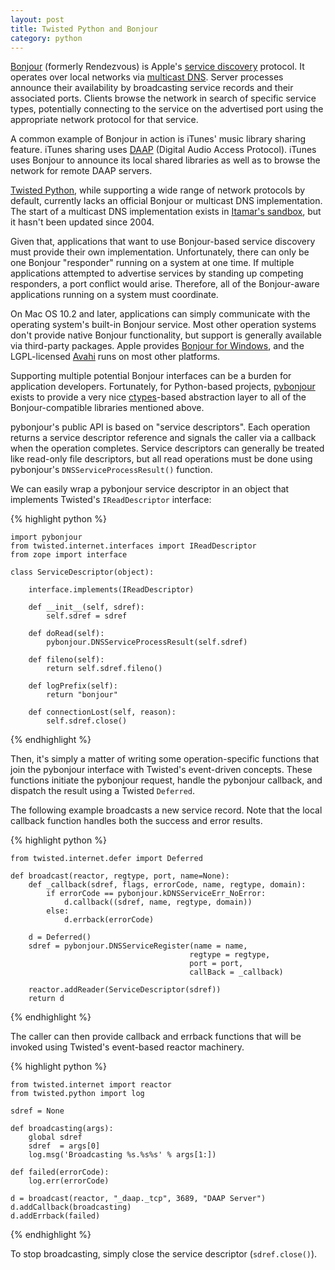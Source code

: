 ```yaml
---
layout: post
title: Twisted Python and Bonjour
category: python
---
```


[Bonjour][bonjour] (formerly Rendezvous) is Apple's [service
discovery][dns-sd] protocol.  It operates over local networks via [multicast
DNS][mdns].  Server processes announce their availability by broadcasting
service records and their associated ports.  Clients browse the network in
search of specific service types, potentially connecting to the service on the
advertised port using the appropriate network protocol for that service.

A common example of Bonjour in action is iTunes' music library sharing
feature.  iTunes sharing uses [DAAP][daap] (Digital Audio Access Protocol).
iTunes uses Bonjour to announce its local shared libraries as well as to
browse the network for remote DAAP servers.

[Twisted Python][twisted], while supporting a wide range of network protocols
by default, currently lacks an official Bonjour or multicast DNS
implementation.  The start of a multicast DNS implementation exists in
[Itamar's sandbox](http://twistedmatrix.com/trac/browser/sandbox/itamar/mdns),
but it hasn't been updated since 2004.

Given that, applications that want to use Bonjour-based service discovery must
provide their own implementation.  Unfortunately, there can only be one
Bonjour "responder" running on a system at one time.  If multiple applications
attempted to advertise services by standing up competing responders, a port
conflict would arise.  Therefore, all of the Bonjour-aware applications
running on a system must coordinate.

On Mac OS 10.2 and later, applications can simply communicate with the
operating system's built-in Bonjour service.  Most other operation systems
don't provide native Bonjour functionality, but support is generally available
via third-party packages.  Apple provides [Bonjour for Windows][bonjour-win],
and the LGPL-licensed [Avahi][avahi] runs on most other platforms.

Supporting multiple potential Bonjour interfaces can be a burden for
application developers.  Fortunately, for Python-based projects,
[pybonjour][pybonjour] exists to provide a very nice [ctypes][ctypes]-based
abstraction layer to all of the Bonjour-compatible libraries mentioned above.

pybonjour's public API is based on "service descriptors".  Each operation
returns a service descriptor reference and signals the caller via a callback
when the operation completes.  Service descriptors can generally be treated
like read-only file descriptors, but all read operations must be done using
pybonjour's `DNSServiceProcessResult()` function.

We can easily wrap a pybonjour service descriptor in an object that implements
Twisted's `IReadDescriptor` interface:

{% highlight python %}

    import pybonjour
    from twisted.internet.interfaces import IReadDescriptor
    from zope import interface

    class ServiceDescriptor(object):

        interface.implements(IReadDescriptor)

        def __init__(self, sdref):
            self.sdref = sdref

        def doRead(self):
            pybonjour.DNSServiceProcessResult(self.sdref)

        def fileno(self):
            return self.sdref.fileno()

        def logPrefix(self):
            return "bonjour"

        def connectionLost(self, reason):
            self.sdref.close()

{% endhighlight %}

Then, it's simply a matter of writing some operation-specific functions that
join the pybonjour interface with Twisted's event-driven concepts.  These
functions initiate the pybonjour request, handle the pybonjour callback, and
dispatch the result using a Twisted `Deferred`.

The following example broadcasts a new service record.  Note that the local
callback function handles both the success and error results.

{% highlight python %}

    from twisted.internet.defer import Deferred

    def broadcast(reactor, regtype, port, name=None):
        def _callback(sdref, flags, errorCode, name, regtype, domain):
            if errorCode == pybonjour.kDNSServiceErr_NoError:
                d.callback((sdref, name, regtype, domain))
            else:
                d.errback(errorCode)

        d = Deferred()
        sdref = pybonjour.DNSServiceRegister(name = name,
                                            regtype = regtype,
                                            port = port,
                                            callBack = _callback)

        reactor.addReader(ServiceDescriptor(sdref))
        return d

{% endhighlight %}

The caller can then provide callback and errback functions that will be
invoked using Twisted's event-based reactor machinery.

{% highlight python %}

    from twisted.internet import reactor
    from twisted.python import log

    sdref = None

    def broadcasting(args):
        global sdref
        sdref  = args[0]
        log.msg('Broadcasting %s.%s%s' % args[1:])

    def failed(errorCode):
        log.err(errorCode)

    d = broadcast(reactor, "_daap._tcp", 3689, "DAAP Server")
    d.addCallback(broadcasting)
    d.addErrback(failed)

{% endhighlight %}

To stop broadcasting, simply close the service descriptor (`sdref.close()`).

[twisted]: http://twistedmatrix.com/
[bonjour]: http://en.wikipedia.org/wiki/Bonjour_(software)
[bonjour-win]: http://apple.com/support/downloads/bonjourforwindows.html
[avahi]: http://avahi.org/
[dns-sd]: http://www.dns-sd.org/
[mdns]: http://www.multicastdns.org/
[daap]: http://en.wikipedia.org/wiki/Digital_Audio_Access_Protocol
[pybonjour]: http://code.google.com/p/pybonjour/
[ctypes]: http://docs.python.org/library/ctypes.html
